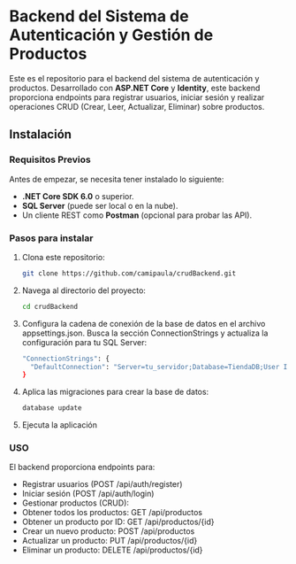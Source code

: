 # Backend del Sistema de Autenticación y Gestión de Productos

Este es el repositorio para el backend del sistema de autenticación y productos. Desarrollado con **ASP.NET Core** y **Identity**, este backend proporciona endpoints para registrar usuarios, iniciar sesión y realizar operaciones CRUD (Crear, Leer, Actualizar, Eliminar) sobre productos.

## Instalación

### Requisitos Previos

Antes de empezar, se necesita tener instalado lo siguiente:

- **.NET Core SDK 6.0** o superior.
- **SQL Server** (puede ser local o en la nube).
- Un cliente REST como **Postman** (opcional para probar las API).

### Pasos para instalar

1. Clona este repositorio:
   ```bash
   git clone https://github.com/camipaula/crudBackend.git
   
2. Navega al directorio del proyecto:
   ```bash
   cd crudBackend
   
3. Configura la cadena de conexión de la base de datos en el archivo appsettings.json. Busca la sección ConnectionStrings y actualiza la configuración para tu SQL Server:
   ```bash
   "ConnectionStrings": {
     "DefaultConnection": "Server=tu_servidor;Database=TiendaDB;User Id=tu_usuario;Password=tu_contraseña;"
   }

4. Aplica las migraciones para crear la base de datos:
   ```bash
   database update

5. Ejecuta la aplicación

### USO

El backend proporciona endpoints para:

- Registrar usuarios (POST /api/auth/register)
- Iniciar sesión (POST /api/auth/login)
- Gestionar productos (CRUD):
- Obtener todos los productos: GET /api/productos
- Obtener un producto por ID: GET /api/productos/{id}
- Crear un nuevo producto: POST /api/productos
- Actualizar un producto: PUT /api/productos/{id}
- Eliminar un producto: DELETE /api/productos/{id}


